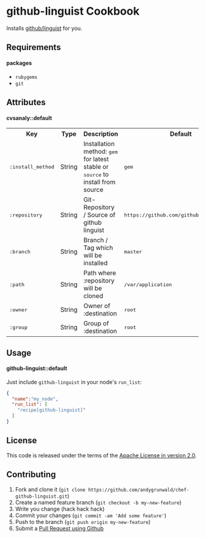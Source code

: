 github-linguist Cookbook
========================

Installs [github/linguist](https://github.com/github/linguist/) for you.

Requirements
------------

#### packages
- `rubygems`
- `git`

Attributes
----------
#### cvsanaly::default
<table>
  <tr>
    <th>Key</th>
    <th>Type</th>
    <th>Description</th>
    <th>Default</th>
  </tr>
  <tr>
    <td><tt>:install_method</tt></td>
    <td>String</td>
    <td>Installation method: <tt>gem</tt> for latest stable or <tt>source</tt> to install from source</td>
    <td><tt>gem</tt></td>
  </tr>
  <tr>
    <td><tt>:repository</tt></td>
    <td>String</td>
    <td>Git-Repository / Source of github linguist</td>
    <td><tt>https://github.com/github/linguist.git</tt></td>
  </tr>
  <tr>
    <td><tt>:branch</tt></td>
    <td>String</td>
    <td>Branch / Tag which will be installed</td>
    <td><tt>master</tt></td>
  </tr>
  <tr>
    <td><tt>:path</tt></td>
    <td>String</td>
    <td>Path where :repository will be cloned</td>
    <td><tt>/var/application</tt></td>
  </tr>
  <tr>
    <td><tt>:owner</tt></td>
    <td>String</td>
    <td>Owner of :destination</td>
    <td><tt>root</tt></td>
  </tr>
  <tr>
    <td><tt>:group</tt></td>
    <td>String</td>
    <td>Group of :destination</td>
    <td><tt>root</tt></td>
  </tr>
</table>

Usage
-----
#### github-linguist::default

Just include `github-linguist` in your node's `run_list`:

```json
{
  "name":"my_node",
  "run_list": [
    "recipe[github-linguist]"
  ]
}
```

License
------------
This code is released under the terms of the [Apache License in version 2.0](http://www.apache.org/licenses/LICENSE-2.0).

Contributing
------------
1. Fork and clone it (`git clone https://github.com/andygrunwald/chef-github-linguist.git`)
2. Create a named feature branch (`git checkout -b my-new-feature`)
3. Write you change (hack hack hack)
4. Commit your changes (`git commit -am 'Add some feature'`)
5. Push to the branch (`git push origin my-new-feature`)
6. Submit a [Pull Request using Github](https://help.github.com/articles/creating-a-pull-request)
